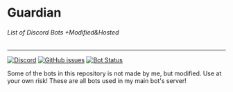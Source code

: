 # Guardian
###### List of Discord Bots +Modified&Hosted
---
[![Discord](https://discordapp.com/api/guilds/426553671296221194/embed.png)](https://discord.gg/D3k4TM4)
[![GitHub issues](https://img.shields.io/github/issues/RenderedPix/Guardian.svg)](https://github.com/RenderedPix/Guardian/issues)
[![Bot Status](https://img.shields.io/badge/Bots-Fully--Functional-green.svg?longCache=true&style=flat-square)](github.com/RenderedPix/Guardian)

Some of the bots in this repository is not made by me, but modified. Use at your own risk! These are all bots used in my main bot's server!

